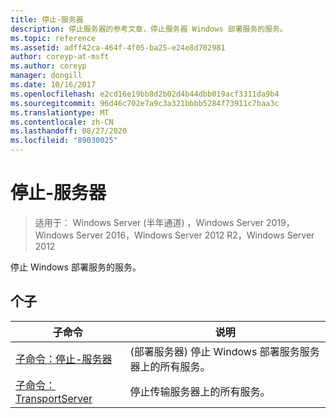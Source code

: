 ```yaml
---
title: 停止-服务器
description: 停止服务器的参考文章，停止服务器 Windows 部署服务的服务。
ms.topic: reference
ms.assetid: adff42ca-464f-4f05-ba25-e24e8d702981
author: coreyp-at-msft
ms.author: coreyp
manager: dongill
ms.date: 10/16/2017
ms.openlocfilehash: e2cd16e19bb8d2b02d4b44dbb019acf3311da9b4
ms.sourcegitcommit: 96d46c702e7a9c3a321bbbb5284f73911c7baa3c
ms.translationtype: MT
ms.contentlocale: zh-CN
ms.lasthandoff: 08/27/2020
ms.locfileid: "89030025"
---
```

# <a name="stop-server"></a>停止-服务器
> 适用于： Windows Server (半年通道) ，Windows Server 2019，Windows Server 2016，Windows Server 2012 R2，Windows Server 2012

停止 Windows 部署服务的服务。

## <a name="subcommands"></a>个子
|子命令|说明|
|-------|--------|
|[子命令：停止-服务器](subcommand-stop-server.md)| (部署服务器) 停止 Windows 部署服务服务器上的所有服务。|
|[子命令： TransportServer](subcommand-stop-transportserver.md)|停止传输服务器上的所有服务。|
